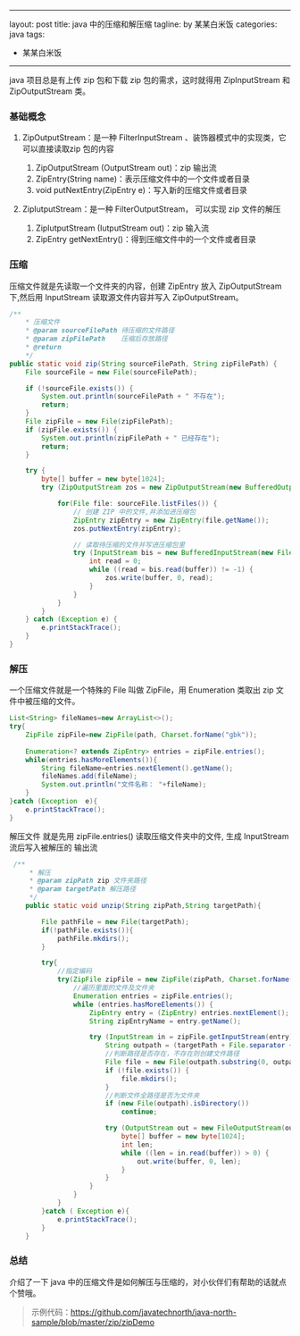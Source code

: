 
---
layout: post
title:  java 中的压缩和解压缩
tagline: by 某某白米饭
categories: java
tags:
- 某某白米饭
---

java 项目总是有上传 zip 包和下载 zip 包的需求，这时就得用 ZipInputStream 和 ZipOutputStream 类。

<!--more-->

### 基础概念

1. ZipOutputStream：是一种 FilterInputStream 、装饰器模式中的实现类，它可以直接读取zip 包的内容

    1. ZipOutputStream (OutputStream out)：zip 输出流
    2. ZipEntry(String name)：表示压缩文件中的一个文件或者目录
    3. void putNextEntry(ZipEntry e)：写入新的压缩文件或者目录

2. ZipIutputStream：是一种 FilterOutputStream， 可以实现 zip 文件的解压

    1. ZipIutputStream (IutputStream out)：zip 输入流
    2. ZipEntry getNextEntry()：得到压缩文件中的一个文件或者目录


### 压缩

压缩文件就是先读取一个文件夹的内容，创建 ZipEntry 放入 ZipOutputStream 下,然后用 InputStream 读取源文件内容并写入 ZipOutputStream。

```java
/**
    * 压缩文件
    * @param sourceFilePath 待压缩的文件路径
    * @param zipFilePath    压缩后存放路径
    * @return
    */
public static void zip(String sourceFilePath, String zipFilePath) {
    File sourceFile = new File(sourceFilePath);

    if (!sourceFile.exists()) {
        System.out.println(sourceFilePath + " 不存在");
        return;
    }
    File zipFile = new File(zipFilePath);
    if (zipFile.exists()) {
        System.out.println(zipFilePath + " 已经存在");
        return;
    }

    try {
        byte[] buffer = new byte[1024];
        try (ZipOutputStream zos = new ZipOutputStream(new BufferedOutputStream(new FileOutputStream(zipFile)))){

            for(File file: sourceFile.listFiles()) {
                // 创建 ZIP 中的文件,并添加进压缩包
                ZipEntry zipEntry = new ZipEntry(file.getName());
                zos.putNextEntry(zipEntry);

                // 读取待压缩的文件并写进压缩包里
                try (InputStream bis = new BufferedInputStream(new FileInputStream(file))){
                    int read = 0;
                    while ((read = bis.read(buffer)) != -1) {
                        zos.write(buffer, 0, read);
                    }
                }
            }
        }
    } catch (Exception e) {
        e.printStackTrace();
    }
}

```


### 解压

一个压缩文件就是一个特殊的 File 叫做 ZipFile，用 Enumeration 类取出 zip 文件中被压缩的文件。

```java
List<String> fileNames=new ArrayList<>();
try{
    ZipFile zipFile=new ZipFile(path, Charset.forName("gbk"));
    
    Enumeration<? extends ZipEntry> entries = zipFile.entries();
    while(entries.hasMoreElements()){
        String fileName=entries.nextElement().getName();
        fileNames.add(fileName);
        System.out.println("文件名称： "+fileName);
    }
}catch (Exception  e){
    e.printStackTrace();
}
```

解压文件 就是先用 zipFile.entries() 读取压缩文件夹中的文件, 生成 InputStream 流后写入被解压的 输出流

```java
 /**
     * 解压
     * @param zipPath zip 文件夹路径
     * @param targetPath 解压路径
     */
    public static void unzip(String zipPath,String targetPath){

        File pathFile = new File(targetPath);
        if(!pathFile.exists()){
            pathFile.mkdirs();
        }

        try{
            //指定编码
            try(ZipFile zipFile = new ZipFile(zipPath, Charset.forName("gbk"))) {
                //遍历里面的文件及文件夹
                Enumeration entries = zipFile.entries();
                while (entries.hasMoreElements()) {
                    ZipEntry entry = (ZipEntry) entries.nextElement();
                    String zipEntryName = entry.getName();

                    try (InputStream in = zipFile.getInputStream(entry)) {
                        String outpath = (targetPath + File.separator + zipEntryName);
                        //判断路径是否存在，不存在则创建文件路径
                        File file = new File(outpath.substring(0, outpath.lastIndexOf(File.separator)));
                        if (!file.exists()) {
                            file.mkdirs();
                        }
                        //判断文件全路径是否为文件夹
                        if (new File(outpath).isDirectory())
                            continue;

                        try (OutputStream out = new FileOutputStream(outpath)) {
                            byte[] buffer = new byte[1024];
                            int len;
                            while ((len = in.read(buffer)) > 0) {
                                out.write(buffer, 0, len);
                            }
                        }
                    }
                }
            }
        }catch ( Exception e){
            e.printStackTrace();
        }
    }
```

### 总结

介绍了一下 java 中的压缩文件是如何解压与压缩的，对小伙伴们有帮助的话就点个赞哦。

> 示例代码：<https://github.com/javatechnorth/java-north-sample/blob/master/zip/zipDemo>
